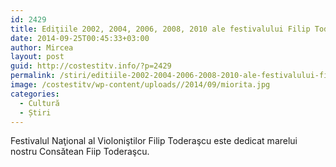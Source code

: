 ```yaml
---
id: 2429
title: Ediţiile 2002, 2004, 2006, 2008, 2010 ale festivalului Filip Toderaşcu
date: 2014-09-25T00:45:33+03:00
author: Mircea
layout: post
guid: http://costestitv.info/?p=2429
permalink: /stiri/editiile-2002-2004-2006-2008-2010-ale-festivalului-filip-toderascu/
image: /costestitv/wp-content/uploads//2014/09/miorita.jpg
categories:
  - Cultură
  - Știri
---
```

Festivalul Naţional al Violoniştilor Filip Toderaşcu este dedicat marelui nostru Consătean Fiip Toderaşcu.<!--more-->